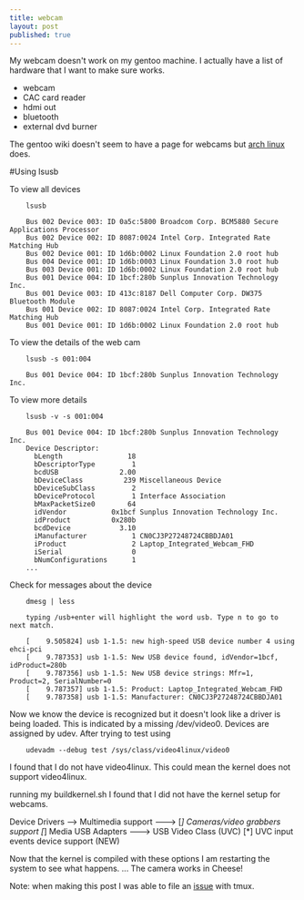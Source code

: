 ```yaml
---
title: webcam
layout: post
published: true
---
```


My webcam doesn't work on my gentoo machine. I actually have a list of hardware that I want to make sure works.

* webcam
* CAC card reader
* hdmi out
* bluetooth
* external dvd burner

The gentoo wiki doesn't seem to have a page for webcams but [arch linux](https://wiki.archlinux.org/index.php/Webcam_setup) does.

#Using lsusb

To view all devices

        lsusb

        Bus 002 Device 003: ID 0a5c:5800 Broadcom Corp. BCM5880 Secure Applications Processor
        Bus 002 Device 002: ID 8087:0024 Intel Corp. Integrated Rate Matching Hub
        Bus 002 Device 001: ID 1d6b:0002 Linux Foundation 2.0 root hub
        Bus 004 Device 001: ID 1d6b:0003 Linux Foundation 3.0 root hub
        Bus 003 Device 001: ID 1d6b:0002 Linux Foundation 2.0 root hub
        Bus 001 Device 004: ID 1bcf:280b Sunplus Innovation Technology Inc. 
        Bus 001 Device 003: ID 413c:8187 Dell Computer Corp. DW375 Bluetooth Module
        Bus 001 Device 002: ID 8087:0024 Intel Corp. Integrated Rate Matching Hub
        Bus 001 Device 001: ID 1d6b:0002 Linux Foundation 2.0 root hub

To view the details of the web cam

        lsusb -s 001:004

        Bus 001 Device 004: ID 1bcf:280b Sunplus Innovation Technology Inc.

To view more details

        lsusb -v -s 001:004

        Bus 001 Device 004: ID 1bcf:280b Sunplus Innovation Technology Inc.
        Device Descriptor:
          bLength                18
          bDescriptorType         1
          bcdUSB               2.00
          bDeviceClass          239 Miscellaneous Device
          bDeviceSubClass         2
          bDeviceProtocol         1 Interface Association
          bMaxPacketSize0        64
          idVendor           0x1bcf Sunplus Innovation Technology Inc.
          idProduct          0x280b
          bcdDevice            3.10
          iManufacturer           1 CN0CJ3P27248724CBBDJA01
          iProduct                2 Laptop_Integrated_Webcam_FHD
          iSerial                 0
          bNumConfigurations      1
        ...

Check for messages about the device

        dmesg | less

        typing /usb+enter will highlight the word usb. Type n to go to next match.

        [    9.505824] usb 1-1.5: new high-speed USB device number 4 using ehci-pci
        [    9.787353] usb 1-1.5: New USB device found, idVendor=1bcf, idProduct=280b
        [    9.787356] usb 1-1.5: New USB device strings: Mfr=1, Product=2, SerialNumber=0
        [    9.787357] usb 1-1.5: Product: Laptop_Integrated_Webcam_FHD
        [    9.787358] usb 1-1.5: Manufacturer: CN0CJ3P27248724CBBDJA01

Now we know the device is recognized but it doesn't look like a driver is being loaded. This is indicated by a missing /dev/video0. Devices are assigned by udev. After trying to test using

        udevadm --debug test /sys/class/video4linux/video0

I found that I do not have video4linux. This could mean the kernel does not support video4linux.

running my buildkernel.sh I found that I did not have the kernel setup for webcams.

Device Drivers -->
  <M> Multimedia support  --->
    [*]   Cameras/video grabbers support
    [*]   Media USB Adapters  --->
      <M>   USB Video Class (UVC)
        [*]     UVC input events device support (NEW)

Now that the kernel is compiled with these options I am restarting the system to see what happens.
...
The camera works in Cheese!

Note: when making this post I was able to file an [issue](https://github.com/tmux/tmux/issues/25) with tmux.
